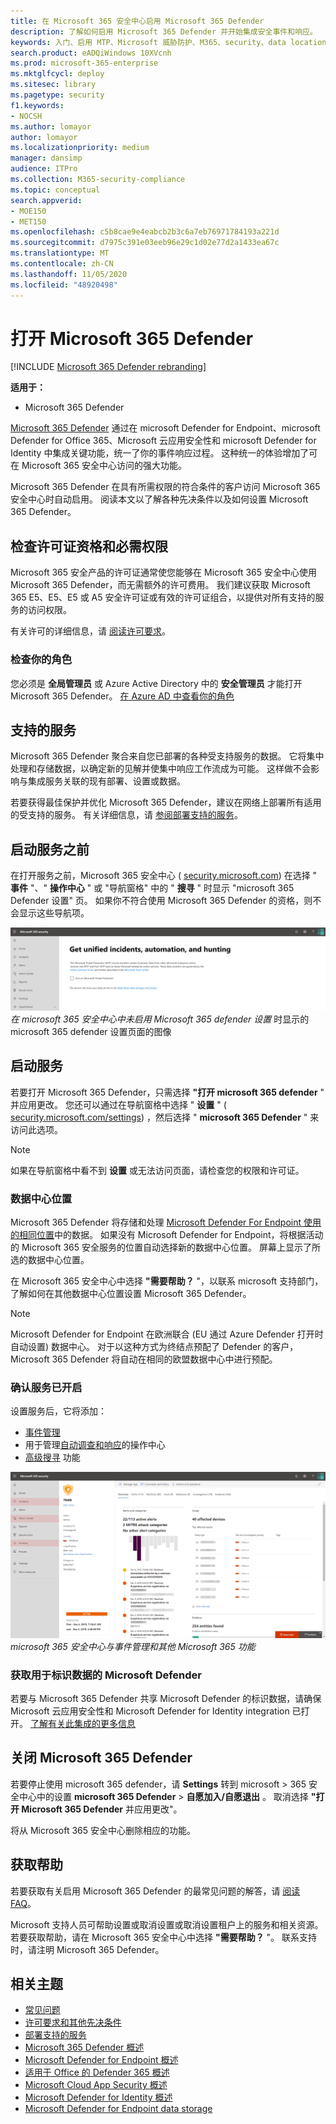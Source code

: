 ```yaml
---
title: 在 Microsoft 365 安全中心启用 Microsoft 365 Defender
description: 了解如何启用 Microsoft 365 Defender 并开始集成安全事件和响应。
keywords: 入门、启用 MTP、Microsoft 威胁防护、M365、security、data location、必需权限、许可证资格、设置页面
search.product: eADQiWindows 10XVcnh
ms.prod: microsoft-365-enterprise
ms.mktglfcycl: deploy
ms.sitesec: library
ms.pagetype: security
f1.keywords:
- NOCSH
ms.author: lomayor
author: lomayor
ms.localizationpriority: medium
manager: dansimp
audience: ITPro
ms.collection: M365-security-compliance
ms.topic: conceptual
search.appverid:
- MOE150
- MET150
ms.openlocfilehash: c5b8cae9e4eabcb2b3c6a7eb76971784193a221d
ms.sourcegitcommit: d7975c391e03eeb96e29c1d02e77d2a1433ea67c
ms.translationtype: MT
ms.contentlocale: zh-CN
ms.lasthandoff: 11/05/2020
ms.locfileid: "48920498"
---
```

# <a name="turn-on-microsoft-365-defender"></a>打开 Microsoft 365 Defender

[!INCLUDE [Microsoft 365 Defender rebranding](../includes/microsoft-defender.md)]


**适用于：**
- Microsoft 365 Defender

[Microsoft 365 Defender](microsoft-threat-protection.md) 通过在 microsoft Defender for Endpoint、microsoft Defender for Office 365、Microsoft 云应用安全性和 microsoft Defender for Identity 中集成关键功能，统一了你的事件响应过程。 这种统一的体验增加了可在 Microsoft 365 安全中心访问的强大功能。

Microsoft 365 Defender 在具有所需权限的符合条件的客户访问 Microsoft 365 安全中心时自动启用。 阅读本文以了解各种先决条件以及如何设置 Microsoft 365 Defender。

## <a name="check-license-eligibility-and-required-permissions"></a>检查许可证资格和必需权限
Microsoft 365 安全产品的许可证通常使您能够在 Microsoft 365 安全中心使用 Microsoft 365 Defender，而无需额外的许可费用。 我们建议获取 Microsoft 365 E5、E5、E5 或 A5 安全许可证或有效的许可证组合，以提供对所有支持的服务的访问权限。

有关许可的详细信息，请 [阅读许可要求](prerequisites.md#licensing-requirements)。

### <a name="check-your-role"></a>检查你的角色
您必须是 **全局管理员** 或 Azure Active Directory 中的 **安全管理员** 才能打开 Microsoft 365 Defender。 [在 Azure AD 中查看你的角色](https://docs.microsoft.com//azure/active-directory/users-groups-roles/directory-manage-roles-portal)

## <a name="supported-services"></a>支持的服务
Microsoft 365 Defender 聚合来自您已部署的各种受支持服务的数据。 它将集中处理和存储数据，以确定新的见解并使集中响应工作流成为可能。 这样做不会影响与集成服务关联的现有部署、设置或数据。

若要获得最佳保护并优化 Microsoft 365 Defender，建议在网络上部署所有适用的受支持的服务。 有关详细信息，请 [参阅部署支持的服务](deploy-supported-services.md)。

## <a name="before-starting-the-service"></a>启动服务之前
在打开服务之前，Microsoft 365 安全中心 ( [security.microsoft.com](https://security.microsoft.com)) 在选择 " **事件** "、" **操作中心** " 或 "导航窗格" 中的 " **搜寻** " 时显示 "microsoft 365 Defender 设置" 页。 如果你不符合使用 Microsoft 365 Defender 的资格，则不会显示这些导航项。

![Microsoft 365 Defender ](../../media/mtp-enable/mtp-settings.png)
 *在 microsoft 365 安全中心中未启用 Microsoft 365 defender 设置* 时显示的 microsoft 365 defender 设置页面的图像

## <a name="starting-the-service"></a>启动服务
若要打开 Microsoft 365 Defender，只需选择 **"打开 microsoft 365 defender** " 并应用更改。 您还可以通过在导航窗格中选择 " **设置** " ( [security.microsoft.com/settings](https://security.microsoft.com/settings)) ，然后选择 " **microsoft 365 Defender** " 来访问此选项。

>[!NOTE]
>如果在导航窗格中看不到 **设置** 或无法访问页面，请检查您的权限和许可证。

### <a name="data-center-location"></a>数据中心位置
Microsoft 365 Defender 将存储和处理 [Microsoft Defender For Endpoint 使用的相同位置](https://docs.microsoft.com/windows/security/threat-protection/microsoft-defender-atp/data-storage-privacy)中的数据。 如果没有 Microsoft Defender for Endpoint，将根据活动的 Microsoft 365 安全服务的位置自动选择新的数据中心位置。 屏幕上显示了所选的数据中心位置。 

在 Microsoft 365 安全中心中选择 **"需要帮助？** "，以联系 microsoft 支持部门，了解如何在其他数据中心位置设置 Microsoft 365 Defender。 

>[!NOTE]
>Microsoft Defender for Endpoint 在欧洲联合 (EU 通过 Azure Defender 打开时自动设置) 数据中心。 对于以这种方式为终结点预配了 Defender 的客户，Microsoft 365 Defender 将自动在相同的欧盟数据中心中进行预配。 

### <a name="confirm-that-the-service-is-on"></a>确认服务已开启
设置服务后，它将添加：

- [事件管理](incidents-overview.md)
- 用于管理[自动调查和响应](mtp-autoir.md)的操作中心
- [高级搜寻](advanced-hunting-overview.md) 功能

![Microsoft 365 Defender 功能的 Microsoft 365 security center 导航窗格的图像 ](../../media/mtp-enable/mtp-on.png)
 *microsoft 365 安全中心与事件管理和其他 Microsoft 365 功能*

### <a name="getting-microsoft-defender-for-identity-data"></a>获取用于标识数据的 Microsoft Defender
若要与 Microsoft 365 Defender 共享 Microsoft Defender 的标识数据，请确保 Microsoft 云应用安全性和 Microsoft Defender for Identity integration 已打开。 [了解有关此集成的更多信息](https://docs.microsoft.com/cloud-app-security/aatp-integration)


## <a name="turn-off-microsoft-365-defender"></a>关闭 Microsoft 365 Defender
若要停止使用 microsoft 365 defender，请 **Settings** 转到 microsoft  >  365 安全中心中的设置 **microsoft 365 Defender**  >  **自愿加入/自愿退出** 。 取消选择 **"打开 Microsoft 365 Defender** 并应用更改"。

将从 Microsoft 365 安全中心删除相应的功能。

## <a name="get-assistance"></a>获取帮助

若要获取有关启用 Microsoft 365 Defender 的最常见问题的解答，请 [阅读 FAQ](mtp-enable-faq.md)。

Microsoft 支持人员可帮助设置或取消设置或取消设置租户上的服务和相关资源。 若要获取帮助，请在 Microsoft 365 安全中心中选择 **"需要帮助？** "。 联系支持时，请注明 Microsoft 365 Defender。

## <a name="related-topics"></a>相关主题

- [常见问题](mtp-enable-faq.md)
- [许可要求和其他先决条件](prerequisites.md)
- [部署支持的服务](deploy-supported-services.md)
- [Microsoft 365 Defender 概述](microsoft-threat-protection.md)
- [Microsoft Defender for Endpoint 概述](https://docs.microsoft.com/windows/security/threat-protection/microsoft-defender-atp/microsoft-defender-advanced-threat-protection)
- [适用于 Office 的 Defender 365 概述](../office-365-security/office-365-atp.md)
- [Microsoft Cloud App Security 概述](https://docs.microsoft.com/cloud-app-security/what-is-cloud-app-security)
- [Microsoft Defender for Identity 概述](https://docs.microsoft.com/azure-advanced-threat-protection/what-is-atp)
- [Microsoft Defender for Endpoint data storage](https://docs.microsoft.com/windows/security/threat-protection/microsoft-defender-atp/data-storage-privacy)
